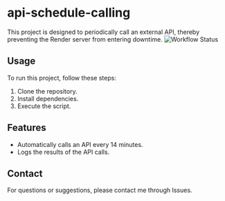 # api-schedule-calling
This project is designed to periodically call an external API, thereby preventing the Render server from entering downtime.
![Workflow Status](https://github.com/green760223/api-schedule-calling/actions/workflows/schedule.yml/badge.svg)

## Usage
To run this project, follow these steps:
1. Clone the repository.
2. Install dependencies.
3. Execute the script.

## Features
- Automatically calls an API every 14 minutes.
- Logs the results of the API calls.

## Contact
For questions or suggestions, please contact me through Issues.
